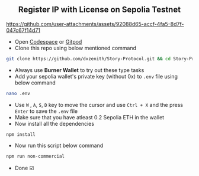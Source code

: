<h2 align=center> Register IP with License on Sepolia Testnet</h2>


https://github.com/user-attachments/assets/92088d65-accf-4fa5-8d7f-047c67f14d71


- Open [Codespace](https://github.com/codespaces) or [Gitpod](https://gitpod.io/workspaces)
- Clone this repo using below mentioned command
```bash
git clone https://github.com/dxzenith/Story-Protocol.git && cd Story-Protocol
```
- Always use **Burner Wallet** to try out these type tasks
- Add your sepolia wallet's private key (without 0x) to `.env` file using below command
```bash
nano .env
```
- Use `W` , `A`, `S`, `D` key to move the cursor and use `Ctrl + X` and the press `Enter` to save the `.env` file
- Make sure that you have atleast 0.2 Sepolia ETH in the wallet
- Now install all the dependencies
```bash
npm install
```
- Now run this script below command
```bash
npm run non-commercial
```
- Done ☑️
